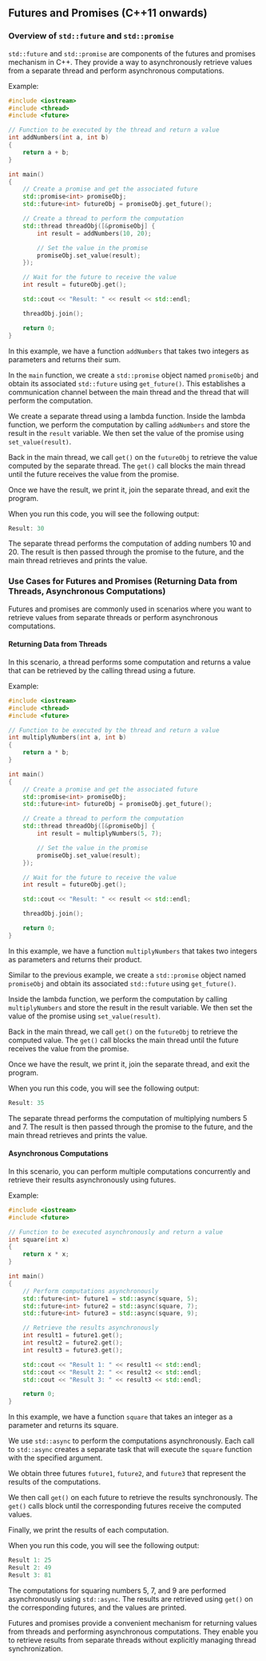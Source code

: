 ## Futures and Promises (C++11 onwards)
### Overview of `std::future` and `std::promise`
`std::future` and `std::promise` are components of the futures and promises mechanism in C++. They provide a way to asynchronously retrieve values from a separate thread and perform asynchronous computations.

Example:
```cpp
#include <iostream>
#include <thread>
#include <future>

// Function to be executed by the thread and return a value
int addNumbers(int a, int b)
{
    return a + b;
}

int main()
{
    // Create a promise and get the associated future
    std::promise<int> promiseObj;
    std::future<int> futureObj = promiseObj.get_future();

    // Create a thread to perform the computation
    std::thread threadObj([&promiseObj] {
        int result = addNumbers(10, 20);

        // Set the value in the promise
        promiseObj.set_value(result);
    });

    // Wait for the future to receive the value
    int result = futureObj.get();

    std::cout << "Result: " << result << std::endl;

    threadObj.join();

    return 0;
}
```
In this example, we have a function `addNumbers` that takes two integers as parameters and returns their sum.

In the `main` function, we create a `std::promise` object named `promiseObj` and obtain its associated `std::future` using `get_future()`. This establishes a communication channel between the main thread and the thread that will perform the computation.

We create a separate thread using a lambda function. Inside the lambda function, we perform the computation by calling `addNumbers` and store the result in the `result` variable. We then set the value of the promise using `set_value(result)`.

Back in the main thread, we call `get()` on the `futureObj` to retrieve the value computed by the separate thread. The `get()` call blocks the main thread until the future receives the value from the promise.

Once we have the result, we print it, join the separate thread, and exit the program.

When you run this code, you will see the following output:
```cpp
Result: 30
```
The separate thread performs the computation of adding numbers 10 and 20. The result is then passed through the promise to the future, and the main thread retrieves and prints the value.

### Use Cases for Futures and Promises (Returning Data from Threads, Asynchronous Computations)

Futures and promises are commonly used in scenarios where you want to retrieve values from separate threads or perform asynchronous computations.

#### Returning Data from Threads
In this scenario, a thread performs some computation and returns a value that can be retrieved by the calling thread using a future.

Example:
```cpp
#include <iostream>
#include <thread>
#include <future>

// Function to be executed by the thread and return a value
int multiplyNumbers(int a, int b)
{
    return a * b;
}

int main()
{
    // Create a promise and get the associated future
    std::promise<int> promiseObj;
    std::future<int> futureObj = promiseObj.get_future();

    // Create a thread to perform the computation
    std::thread threadObj([&promiseObj] {
        int result = multiplyNumbers(5, 7);

        // Set the value in the promise
        promiseObj.set_value(result);
    });

    // Wait for the future to receive the value
    int result = futureObj.get();

    std::cout << "Result: " << result << std::endl;

    threadObj.join();

    return 0;
}
```
In this example, we have a function `multiplyNumbers` that takes two integers as parameters and returns their product.

Similar to the previous example, we create a `std::promise` object named `promiseObj` and obtain its associated `std::future` using `get_future()`.

Inside the lambda function, we perform the computation by calling `multiplyNumbers` and store the result in the result variable. We then set the value of the promise using `set_value(result)`.

Back in the main thread, we call `get()` on the `futureObj` to retrieve the computed value. The `get()` call blocks the main thread until the future receives the value from the promise.

Once we have the result, we print it, join the separate thread, and exit the program.

When you run this code, you will see the following output:
```cpp
Result: 35
```
The separate thread performs the computation of multiplying numbers 5 and 7. The result is then passed through the promise to the future, and the main thread retrieves and prints the value.

#### Asynchronous Computations
In this scenario, you can perform multiple computations concurrently and retrieve their results asynchronously using futures.

Example:
```cpp
#include <iostream>
#include <future>

// Function to be executed asynchronously and return a value
int square(int x)
{
    return x * x;
}

int main()
{
    // Perform computations asynchronously
    std::future<int> future1 = std::async(square, 5);
    std::future<int> future2 = std::async(square, 7);
    std::future<int> future3 = std::async(square, 9);

    // Retrieve the results asynchronously
    int result1 = future1.get();
    int result2 = future2.get();
    int result3 = future3.get();

    std::cout << "Result 1: " << result1 << std::endl;
    std::cout << "Result 2: " << result2 << std::endl;
    std::cout << "Result 3: " << result3 << std::endl;

    return 0;
}
```
In this example, we have a function `square` that takes an integer as a parameter and returns its square.

We use `std::async` to perform the computations asynchronously. Each call to `std::async` creates a separate task that will execute the `square` function with the specified argument.

We obtain three futures `future1`, `future2`, and `future3` that represent the results of the computations.

We then call `get()` on each future to retrieve the results synchronously. The `get()` calls block until the corresponding futures receive the computed values.

Finally, we print the results of each computation.

When you run this code, you will see the following output:
```cpp
Result 1: 25
Result 2: 49
Result 3: 81
```
The computations for squaring numbers 5, 7, and 9 are performed asynchronously using `std::async`. The results are retrieved using `get()` on the corresponding futures, and the values are printed.

Futures and promises provide a convenient mechanism for returning values from threads and performing asynchronous computations. They enable you to retrieve results from separate threads without explicitly managing thread synchronization.
